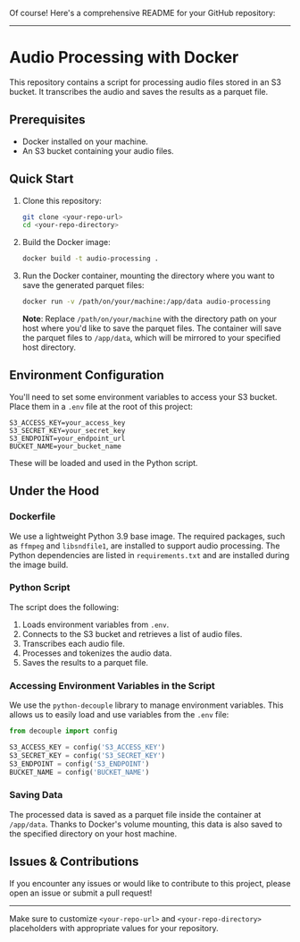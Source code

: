 Of course! Here's a comprehensive README for your GitHub repository:

---

# Audio Processing with Docker

This repository contains a script for processing audio files stored in an S3 bucket. It transcribes the audio and saves the results as a parquet file.

## Prerequisites

- Docker installed on your machine.
- An S3 bucket containing your audio files.

## Quick Start

1. Clone this repository:
    ```bash
    git clone <your-repo-url>
    cd <your-repo-directory>
    ```

2. Build the Docker image:
    ```bash
    docker build -t audio-processing .
    ```

3. Run the Docker container, mounting the directory where you want to save the generated parquet files:
    ```bash
    docker run -v /path/on/your/machine:/app/data audio-processing
    ```

    **Note**: Replace `/path/on/your/machine` with the directory path on your host where you'd like to save the parquet files. The container will save the parquet files to `/app/data`, which will be mirrored to your specified host directory.

## Environment Configuration

You'll need to set some environment variables to access your S3 bucket. Place them in a `.env` file at the root of this project:

```
S3_ACCESS_KEY=your_access_key
S3_SECRET_KEY=your_secret_key
S3_ENDPOINT=your_endpoint_url
BUCKET_NAME=your_bucket_name
```

These will be loaded and used in the Python script.

## Under the Hood

### Dockerfile

We use a lightweight Python 3.9 base image. The required packages, such as `ffmpeg` and `libsndfile1`, are installed to support audio processing. The Python dependencies are listed in `requirements.txt` and are installed during the image build.

### Python Script

The script does the following:

1. Loads environment variables from `.env`.
2. Connects to the S3 bucket and retrieves a list of audio files.
3. Transcribes each audio file.
4. Processes and tokenizes the audio data.
5. Saves the results to a parquet file.

### Accessing Environment Variables in the Script

We use the `python-decouple` library to manage environment variables. This allows us to easily load and use variables from the `.env` file:

```python
from decouple import config

S3_ACCESS_KEY = config('S3_ACCESS_KEY')
S3_SECRET_KEY = config('S3_SECRET_KEY')
S3_ENDPOINT = config('S3_ENDPOINT')
BUCKET_NAME = config('BUCKET_NAME')
```

### Saving Data

The processed data is saved as a parquet file inside the container at `/app/data`. Thanks to Docker's volume mounting, this data is also saved to the specified directory on your host machine.

## Issues & Contributions

If you encounter any issues or would like to contribute to this project, please open an issue or submit a pull request!

---

Make sure to customize `<your-repo-url>` and `<your-repo-directory>` placeholders with appropriate values for your repository.